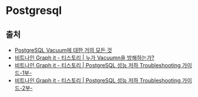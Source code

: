 # Postgresql

##  출처
* [PostgreSQL Vacuum에 대한 거의 모든 것](https://techblog.woowahan.com/9478/)
* [비트나인 Graph it - 티스토리 | 누가 Vacuumn을 방해하는가?](https://bitnine.tistory.com/600)
* [비트나인 Graph it - 티스토리 | PostgreSQL 성능 저하 Troubleshooting 가이드-1부-](https://bitnine.tistory.com/604)
* [비트나인 Graph it - 티스토리 | PostgreSQL 성능 저하 Troubleshooting 가이드-2부-](https://bitnine.tistory.com/607)